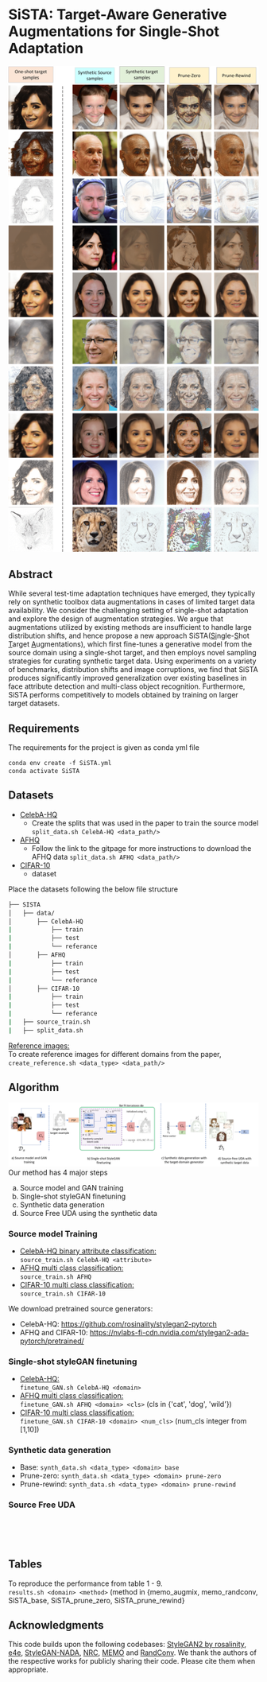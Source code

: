 # SiSTA: Target-Aware Generative Augmentations for Single-Shot Adaptation


![alt text](figs\teaser.png)


## Abstract

While several test-time adaptation techniques have emerged, they typically rely on synthetic toolbox data augmentations in cases of limited target data availability. We consider the challenging setting of single-shot adaptation and explore the design of augmentation strategies. We argue that augmentations utilized by existing methods are insufficient to handle large distribution shifts, and hence propose a new approach SiSTA(<ins>Si</ins>ngle-<ins>S</ins>hot <ins>T</ins>arget <ins>A</ins>ugmentations), which first fine-tunes a generative model from the source domain using a single-shot target, and then employs novel sampling strategies for curating synthetic target data. Using experiments on a variety of benchmarks, distribution shifts and image corruptions, we find that SiSTA produces significantly improved generalization over existing baselines in face attribute detection and multi-class object recognition. Furthermore, SiSTA performs competitively to models obtained by training on larger target datasets.

## Requirements
The requirements for the project is given as conda yml file
```
conda env create -f SiSTA.yml
conda activate SiSTA
```

## Datasets
- [CelebA-HQ](http://mmlab.ie.cuhk.edu.hk/projects/CelebA/CelebAMask_HQ.html) 
    - Create the splits that was used in the paper to train the source model 
    `split_data.sh CelebA-HQ <data_path/>` 
- [AFHQ](https://github.com/clovaai/stargan-v2) 
    - Follow the link to the gitpage for more instructions to download the AFHQ data 
    `split_data.sh AFHQ <data_path/>` 
- [CIFAR-10]() 
    - dataset


Place the datasets following the below file structure
```bash
├── SISTA
│   ├── data/
│       ├── CelebA-HQ
|           ├── train
|           ├── test
|           └── referance 
│       ├── AFHQ
|           ├── train
|           ├── test
|           └── referance
│       ├── CIFAR-10
|           ├── train
|           ├── test
|           └── referance
|   ├── source_train.sh
|   ├── split_data.sh
```

<ins>Reference images:</ins></br>
To create reference images for different domains from the paper,
    `create_reference.sh <data_type> <data_path/>` 
    
## Algorithm
 
![alt text](figs\pipeline.png)
Our method has 4 major steps

<ol type="a">
  <li>Source model and GAN training</li>
  <li>Single-shot styleGAN finetuning</li>
  <li>Synthetic data generation</li>
  <li>Source Free UDA using the synthetic data</li>
</ol>

### Source model Training
- <ins>CelebA-HQ binary attribute classification:</ins> <br /> `source_train.sh CelebA-HQ <attribute>`
- <ins>AFHQ multi class classification:</ins> <br /> `source_train.sh AFHQ`
- <ins>CIFAR-10 multi class classification:</ins> <br /> `source_train.sh CIFAR-10`


We download pretrained source generators:
- CelebA-HQ: https://github.com/rosinality/stylegan2-pytorch
- AFHQ and CIFAR-10: https://nvlabs-fi-cdn.nvidia.com/stylegan2-ada-pytorch/pretrained/

### Single-shot styleGAN finetuning

- <ins>CelebA-HQ:</ins> <br /> `finetune_GAN.sh CelebA-HQ <domain>`
- <ins>AFHQ multi class classification:</ins> <br /> `finetune_GAN.sh AFHQ <domain> <cls>` (cls in {'cat', 'dog', 'wild'})
- <ins>CIFAR-10 multi class classification:</ins> <br /> `finetune_GAN.sh CIFAR-10 <domain> <num_cls>` (num_cls integer from [1,10])

### Synthetic data generation
- Base: `synth_data.sh <data_type> <domain> base`
- Prune-zero: `synth_data.sh <data_type> <domain> prune-zero`
- Prune-rewind: `synth_data.sh <data_type> <domain> prune-rewind`

### Source Free UDA
</br></br></br>

## Tables
To reproduce the performance from table 1 - 9. </br>
 `results.sh <domain> <method>` (method in {memo_augmix, memo_randconv, SiSTA_base, SiSTA_prune_zero, SiSTA_prune_rewind}

## Acknowledgments
This code builds upon the following codebases: [StyleGAN2 by rosalinity](https://github.com/rosinality/stylegan2-pytorch), [e4e](https://github.com/omertov/encoder4editing), [StyleGAN-NADA](https://github.com/rinongal/StyleGAN-nada), [NRC](https://github.com/Albert0147/NRC_SFDA), [MEMO](https://github.com/zhangmarvin/memo/) and [RandConv](https://github.com/wildphoton/RandConv). 
We thank the authors of the respective works for publicly sharing their code. Please cite them when appropriate.
